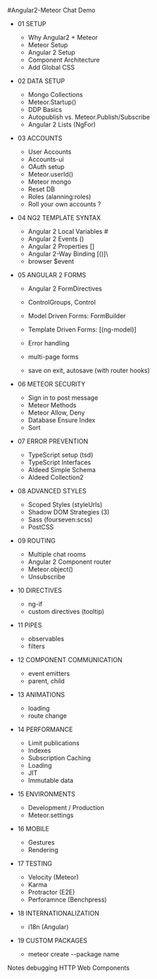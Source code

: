 #Angular2-Meteor Chat Demo

* 01 SETUP
     - Why Angular2 + Meteor
     - Meteor Setup
     - Angular 2 Setup
     - Component Architecture
     - Add Global CSS
     
* 02 DATA SETUP
     - Mongo Collections
     - Meteor.Startup()
     - DDP Basics
     - Autopublish vs. Meteor.Publish/Subscribe
     - Angular 2 Lists (NgFor)
     
* 03 ACCOUNTS
     - User Accounts
     - Accounts-ui
     - OAuth setup
     - Meteor.userId()
     - Meteor mongo
     - Reset DB
     - Roles (alanning:roles)
     - Roll your own accounts ?
     
* 04 NG2 TEMPLATE SYNTAX
     - Angular 2 Local Variables #
     - Angular 2 Events ()
     - Angular 2 Properties []
     - Angular 2-Way Binding [()]\
     - browser $event

* 05 ANGULAR 2 FORMS
    - Angular 2 FormDirectives
    - ControlGroups, Control
    - Model Driven Forms: FormBuilder
    - Template Driven Forms: [(ng-model)]
    
    - Error handling
    - multi-page forms
    - save on exit, autosave (with router hooks)

* 06 METEOR SECURITY
    - Sign in to post message
    - Meteor Methods
    - Meteor Allow, Deny
    - Database Ensure Index
    - Sort
     
* 07 ERROR PREVENTION
    - TypeScript setup (tsd)
    - TypeScript Interfaces
    - Aldeed Simple Schema
    - Aldeed Collection2

* 08 ADVANCED STYLES
    - Scoped Styles (styleUrls)
    - Shadow DOM Strategies (3)
    - Sass (fourseven:scss)
    - PostCSS
    
* 09 ROUTING
    - Multiple chat rooms
    - Angular 2 Component router
    - Meteor.object()
    - Unsubscribe

* 10 DIRECTIVES
    - ng-if
    - custom directives (tooltip)

* 11 PIPES
    - observables
    - filters

* 12 COMPONENT COMMUNICATION
    - event emitters
    - parent, child

* 13 ANIMATIONS
    - loading
    - route change

* 14 PERFORMANCE
    - Limit publications
    - Indexes
    - Subscription Caching
    - Loading
    - JIT
    - Immutable data

* 15 ENVIRONMENTS
    - Development / Production
    - Meteor.settings
  
* 16 MOBILE
    - Gestures
    - Rendering
    
* 17 TESTING
    - Velocity (Meteor)
    - Karma
    - Protractor (E2E)
    - Perforamnce (Benchpress)

* 18 INTERNATIONALIZATION
    - i18n (Angular)

* 19 CUSTOM PACKAGES
    - meteor create --package name
    
Notes
    debugging
    HTTP
    Web Components